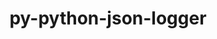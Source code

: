 ---
title: "py-python-json-logger"
layout: cache
categories: [package, v0.19]
meta: {"versions": ["0.1.11"], "compilers": ["gcc@=11.1.0", "oneapi@=2022.1.0"], "oss": ["ubuntu20.04"], "platforms": ["linux"], "targets": ["x86_64"], "stacks": ["e4s", "e4s-oneapi"], "num_specs": 2, "num_specs_by_stack": {"e4s": 1, "e4s-oneapi": 1}}
spec_details: [{"hash": "rje5jxjokykdfa73rsqpds7soaysf3o2", "compiler": "gcc@=11.1.0", "versions": ["0.1.11"], "os": "ubuntu20.04", "platform": "linux", "target": "x86_64", "variants": ["build_system=python_pip"], "stacks": ["e4s"], "size": "-", "tarball": "https://binaries.spack.io/releases/v0.19/build_cache/linux-ubuntu20.04-x86_64/gcc-11.1.0/py-python-json-logger-0.1.11/linux-ubuntu20.04-x86_64-gcc-11.1.0-py-python-json-logger-0.1.11-rje5jxjokykdfa73rsqpds7soaysf3o2.spack"}, {"hash": "ti2hja6zb2icapmmypcocrmrrodgkxew", "compiler": "oneapi@=2022.1.0", "versions": ["0.1.11"], "os": "ubuntu20.04", "platform": "linux", "target": "x86_64", "variants": ["build_system=python_pip"], "stacks": ["e4s-oneapi"], "size": "-", "tarball": "https://binaries.spack.io/releases/v0.19/build_cache/linux-ubuntu20.04-x86_64/oneapi-2022.1.0/py-python-json-logger-0.1.11/linux-ubuntu20.04-x86_64-oneapi-2022.1.0-py-python-json-logger-0.1.11-ti2hja6zb2icapmmypcocrmrrodgkxew.spack"}]
---